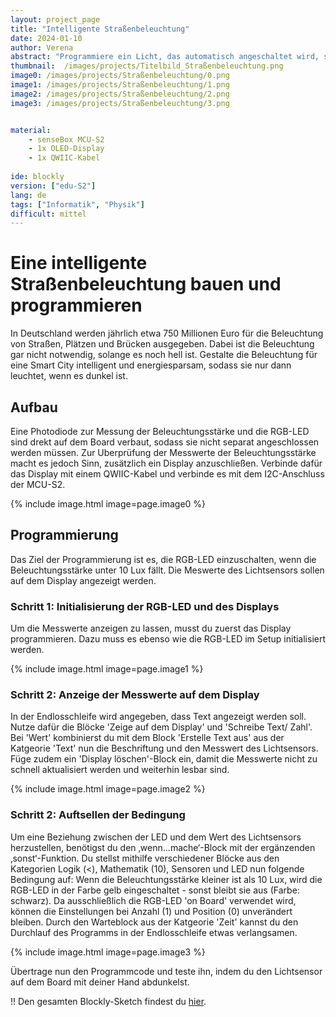 ```yaml
---
layout: project_page
title: "Intelligente Straßenbeleuchtung"
date: 2024-01-10
author: Verena
abstract: "Programmiere ein Licht, das automatisch angeschaltet wird, sobald es dunkel wird."
thumbnail:  /images/projects/Titelbild_Straßenbeleuchtung.png
image0: /images/projects/Straßenbeleuchtung/0.png
image1: /images/projects/Straßenbeleuchtung/1.png
image2: /images/projects/Straßenbeleuchtung/2.png
image3: /images/projects/Straßenbeleuchtung/3.png


material:
    - senseBox MCU-S2
    - 1x OLED-Display
    - 1x QWIIC-Kabel
    
ide: blockly
version: ["edu-S2"]   
lang: de
tags: ["Informatik", "Physik"]
difficult: mittel
---
```

<head><title>Intelligente Straßenbeleuchtung</title></head>

# Eine intelligente Straßenbeleuchtung bauen und programmieren
In Deutschland werden jährlich etwa 750 Millionen Euro für die Beleuchtung von Straßen, Plätzen und Brücken ausgegeben. Dabei ist die Beleuchtung gar nicht notwendig, solange es noch hell ist. Gestalte die Beleuchtung für eine Smart City intelligent und energiesparsam, sodass sie nur dann leuchtet, wenn es dunkel ist.

## Aufbau
Eine Photodiode zur Messung der Beleuchtungsstärke und die RGB-LED sind drekt auf dem Board verbaut, sodass sie nicht separat angeschlossen werden müssen. Zur Uberprüfung der Messwerte der Beleuchtungsstärke macht es jedoch Sinn, zusätzlich ein Display anzuschließen. Verbinde dafür das Display mit einem QWIIC-Kabel und verbinde es mit dem I2C-Anschluss der MCU-S2.  

{% include image.html image=page.image0 %}

## Programmierung

Das Ziel der Programmierung ist es, die RGB-LED einzuschalten, wenn die Beleuchtungsstärke unter 10 Lux fällt. Die Meswerte des Lichtsensors sollen auf dem Display angezeigt werden. 

### Schritt 1: Initialisierung der RGB-LED und des Displays 

Um die Messwerte anzeigen zu lassen, musst du zuerst das Display programmieren. Dazu muss es ebenso wie die RGB-LED im Setup initialisiert werden. 

{% include image.html image=page.image1 %}

### Schritt 2: Anzeige der Messwerte auf dem Display

In der Endlosschleife wird angegeben, dass Text angezeigt werden soll. Nutze dafür die Blöcke 'Zeige auf dem Display' und 'Schreibe Text/ Zahl'. Bei 'Wert' kombinierst du mit dem Block 'Erstelle Text aus' aus der Katgeorie 'Text' nun die Beschriftung und den Messwert des Lichtsensors. Füge zudem ein 'Display löschen'-Block ein, damit die Messwerte nicht zu schnell aktualisiert werden und weiterhin lesbar sind. 

{% include image.html image=page.image2 %}

### Schritt 2: Auftsellen der Bedingung

Um eine Beziehung zwischen der LED und dem Wert des Lichtsensors herzustellen, benötigst du den ‚wenn...mache‘-Block mit der ergänzenden ‚sonst‘-Funktion. Du stellst mithilfe verschiedener Blöcke aus den Kategorien Logik (<), Mathematik (10), Sensoren und LED nun folgende Bedingung auf: Wenn die Beleuchtungsstärke kleiner ist als 10 Lux, wird die RGB-LED in der Farbe gelb eingeschaltet - sonst bleibt sie aus (Farbe: schwarz). Da ausschließlich die RGB-LED 'on Board' verwendet wird, können die Einstellungen bei Anzahl (1) und Position (0) unverändert bleiben. 
Durch den Warteblock aus der Katgeorie 'Zeit' kannst du den Durchlauf des Programms in der Endlosschleife etwas verlangsamen.

{% include image.html image=page.image3 %}

Übertrage nun den Programmcode und teste ihn, indem du den Lichtsensor auf dem Board mit deiner Hand abdunkelst. 

!! Den gesamten Blockly-Sketch findest du [hier](https://blockly.sensebox.de/gallery/642e7500d2853f0013b357e6).



